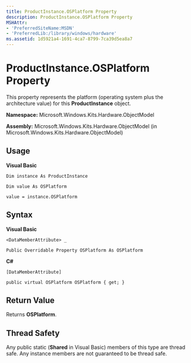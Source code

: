```yaml
---
title: ProductInstance.OSPlatform Property
description: ProductInstance.OSPlatform Property
MSHAttr:
- 'PreferredSiteName:MSDN'
- 'PreferredLib:/library/windows/hardware'
ms.assetid: 1d5921a4-1691-4ca7-8799-7ca39d5ea8a7
---
```


# ProductInstance.OSPlatform Property


This property represents the platform (operating system plus the architecture value) for this **ProductInstance** object.

**Namespace:** Microsoft.Windows.Kits.Hardware.ObjectModel

**Assembly:** Microsoft.Windows.Kits.Hardware.ObjectModel (in Microsoft.Windows.Kits.Hardware.ObjectModel)

## <span id="Usage"></span><span id="usage"></span><span id="USAGE"></span>Usage


**Visual Basic**

`Dim instance As ProductInstance`

`Dim value As OSPlatform`

`value = instance.OSPlatform`

## <span id="Syntax"></span><span id="syntax"></span><span id="SYNTAX"></span>Syntax


**Visual Basic**

`<DataMemberAttribute> _`

`Public Overridable Property OSPlatform As OSPlatform`

**C#**

`[DataMemberAttribute]`

`public virtual OSPlatform OSPlatform { get; }`

## <span id="Return_Value"></span><span id="return_value"></span><span id="RETURN_VALUE"></span>Return Value


Returns **OSPlatform**.

## <span id="Thread_Safety"></span><span id="thread_safety"></span><span id="THREAD_SAFETY"></span>Thread Safety


Any public static (**Shared** in Visual Basic) members of this type are thread safe. Any instance members are not guaranteed to be thread safe.

 

 






